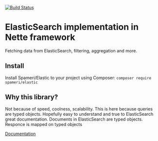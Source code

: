 
[![Build Status](https://travis-ci.org/Spameri/Elastic.svg?branch=master)](https://travis-ci.org/Spameri/Elastic)

# ElasticSearch implementation in Nette framework
Fetching data from ElasticSearch, filtering, aggregation and more.

## Install
Install Spameri/Elastic to your project using Composer:
`composer require spameri/elastic`

## Why this library?
Not because of speed, coolness, scalability.
This is here because queries are typed objects. Hopefully easy to understand and true to ElasticSearch great documentation.
Documents in ElasticSearch are typed objects.
Responce is mapped on typed objects

[Documentation](./doc/01_intro.md)
